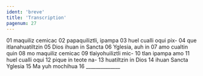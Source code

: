 ```yaml
---
ident: 'breve'
title: 'Transcription'
pagenum: 27
---
```

01  maquiliz cemicac
02  papaquiliztli, ipampa
03  huel cualli oqui pix-
04  que itlanahuatiltzin
05  Dios ihuan in Sancta
06  Yglesia, auh in
07  amo cualtin quin
08  mo maquiliz cemicac
09  tlaiyohuiliztli mic-
10  tlan ipampa amo
11  huel cualli oqui
12  pique in teote na-
13  huatiltzin in Dios
14  ihuan Sancta Yglesia
15  Ma yuh mochihua
16  ______________
